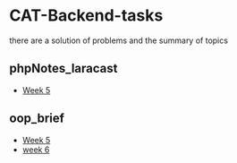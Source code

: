 # CAT-Backend-tasks
there are a solution of problems and the summary of topics 
## phpNotes_laracast
* [Week 5](https://github.com/AmiraDeef/CAT-Backend-tasks/tree/main/php_prac/Laracast/week5)

## oop_brief
* [Week 5](https://github.com/AmiraDeef/CAT-Backend-tasks/tree/main/php_prac/oopphp/Week-0)
* [week 6](https://github.com/AmiraDeef/CAT-Backend-tasks/tree/main/php_prac/oopphp/week-6)

